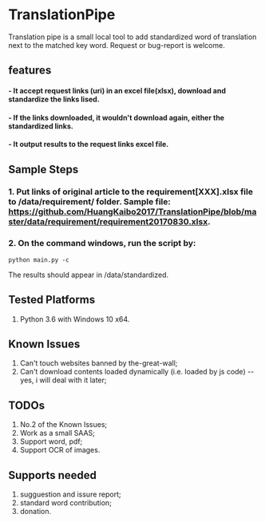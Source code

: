 # TranslationPipe
Translation pipe is a small local tool to add standardized word of translation next to the matched key word. Request or bug-report is welcome.

## features
#### - It accept request links (uri) in an excel file(xlsx), download and standardize the links lised.
#### - If the links downloaded, it wouldn't download again, either the standardized links.
#### - It output results to the request links excel file.



## Sample Steps
### 1. Put links of original article to the requirement[XXX].xlsx file to <project root>/data/requirement/ folder. Sample file: https://github.com/HuangKaibo2017/TranslationPipe/blob/master/data/requirement/requirement20170830.xlsx.
### 2. On the command windows, run the script by:
```
python main.py -c
```
The results should appear in <project root>/data/standardized.

## Tested Platforms
1. Python 3.6 with Windows 10 x64.

## Known Issues
1. Can't touch websites banned by the-great-wall;
2. Can't download contents loaded dynamically (i.e. loaded by js code) -- yes, i will deal with it later;

## TODOs
1. No.2 of the Known Issues;
2. Work as a small SAAS;
3. Support word, pdf;
4. Support OCR of images.

## Supports needed
1. sugguestion and issure report;
2. standard word contribution;
3. donation.
